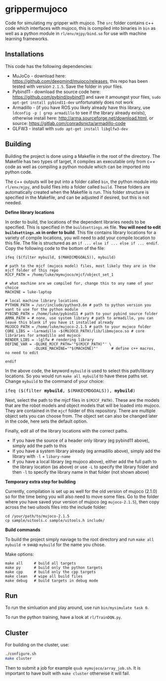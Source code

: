 # grippermujoco

Code for simulating my gripper with mujoco. The ```src``` folder contains c++ code which interfaces with mujoco, this is compiled into binaries in ```bin``` as well as a python module in ```rl/env/mjpy/bind.so``` for use with machine learning frameworks.

## Installations

This code has the following dependencies:

* MuJoCo - download here: https://github.com/deepmind/mujoco/releases, this repo has been tested with version ```2.1.5```. Save the folder in your files.
* Pybind11 - download the source code here: https://github.com/pybind/pybind11 and save it amoungst your files, ```sudo apt-get install pybind11-dev``` unfortunately does not work
* Armadillo - (if you have ROS you likely already have this library, use ```ldconfig -p | grep armadillo``` to see if the library already exists), otherwise install here: http://arma.sourceforge.net/download.html, or source: https://gitlab.com/conradsnicta/armadillo-code
* GLFW3 - install with ```sudo apt-get install libglfw3-dev```

## Building

Building the project is done using a Makefile in the root of the directory. The Makefile has two types of target, it compiles an executable only from c++ code as well as compiling a python module which can be imported into python code.

The c++ outputs will be put into a folder called ```bin```, the python module into ```rl/env/mjpy```, and build files into a folder called ```build```. These folders are automatically created when the Makefile is run. This folder structure is specified in the Makefile, and can be adjusted if desired, but this is not needed.

**Define library locations**

In order to build, the locations of the dependent libraries needs to be specified. This is specified in the ```buildsettings.mk``` file. **You will need to edit ```buildsettings.mk``` in order to build**. This file contains library locations for a variety of compile locations, you will need to add your compile location to this file. The file is structured as an ```if ... else if ... else if ... endif```. Copy the following code to the bottom of the file:


```make
ifeq ($(filter mybuild, $(MAKECMDGOALS)), mybuild)

# path to the mjcf (mujoco model) files, most likely they are in the mjcf folder of this repo
MJCF_PATH = /home/luke/mymujoco/mjcf/object_set_1

# what machine are we compiled for, change this to any name of your choice
MACHINE = luke-laptop

# local machine library locations
PYTHON_PATH = /usr/include/python3.6m # path to python version you want to use for the python module
PYBIND_PATH = /home/luke/pybind11 # path to your pybind source folder
ARMA_PATH = # none, use system library # path to armadillo, you can leave this blank if you have it installed already
MUJOCO_PATH = /home/luke/mujoco-2.1.5 # path to your mujoco folder
CORE_LIBS = -larmadillo -$(MUJOCO_PATH)/lib/libmujoco.so # core libraries for armadillo and mujoco
RENDER_LIBS = -lglfw # rendering library
DEFINE_VAR = -DLUKE_MJCF_PATH='"$(MJCF_PATH)"' \
             -DLUKE_MACHINE='"$(MACHINE)"'      # define c++ macros, no need to edit

endif
```

In the above code, the keyword ```mybuild``` is used to select this path/library locations. So you would run ```make all mybuild``` to have these paths set. Change ```mybuild``` to the command of your choice:

<pre>
ifeq ($(filter <b>mybuild</b>, $(MAKECMDGOALS)), <b>mybuild</b>)
</pre>

Next, select the path to the mjcf files in ```$(MJCF_PATH)```. These are the models that are the robot models and object models that will be loaded into mujoco. They are contained in the ```mjcf``` folder of this repository. There are multiple object sets you can choose from. The object set can also be changed later in the code, here sets the default option.

Finally, edit all of the library locations with the correct paths.
* If you have the source of a header only library (eg pybind11 above), simply add the path to this
* If you have a system library already (eg armadillo above), simply add the library with ```-l``` + ```libary-name```
* If you have a local library (eg mujoco above), either add the full path to the library location (as above) or use ```-L``` to specify the library folder and then ```-l``` to specify the library name in that folder (not shown above)

**Temporary extra step for building**

Currently, compilation is set up as well for the old version of mujoco (2.1.0) so for the time being you will also need to move some files. Go to the folder where you have saved your version of mujoco (eg ```mujoco-2.1.5```), then copy across the two uitools files into the include folder:

```shell
cd /your/path/to/mujoco-2.1.5
cp sample/uitools.c sample/uitools.h include/
```
**Build commands**

To build the project simply naviage to the root directory and run ```make all mybuild``` -> swap ```mybuild``` for the name you chose.

Make options:

```make
make all     # build all targets
make py      # build only the python targets
make cpp     # build only the cpp targets
make clean   # wipe all build files
make debug   # build targets in debug mode
```

## Run

To run the simluation and play around, use run ```bin/mysimulate task 0```.

To run the python training, have a look at ```rl/TrainDQN.py```.

## Cluster

For building on the cluster, use:
```bash
./configure.sh
make cluster
```

Then to submit a job for example ```qsub mymujoco/array_job.sh```. It is important to have built with ```make cluster``` otherwise it will fail.


